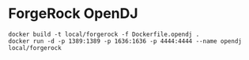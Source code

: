 # ForgeRock OpenDJ


	docker build -t local/forgerock -f Dockerfile.opendj .
	docker run -d -p 1389:1389 -p 1636:1636 -p 4444:4444 --name opendj local/forgerock